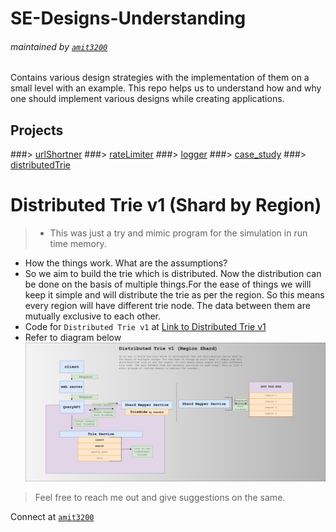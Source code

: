 # SE-Designs-Understanding
###### maintained by [`amit3200`](https://github.com/Amit3200)
Contains various design strategies with the implementation of them on a small level with an example. This repo helps us to understand how and why one should implement various designs while creating applications.

## Projects
 ###> [urlShortner](https://github.com/Amit3200/SE-Designs-Understanding/tree/master/python/examples/urlShortner/v1)
 ###> [rateLimiter](https://github.com/Amit3200/SE-Designs-Understanding/tree/master/python/examples/rateLimiter/v1)
 ###> [logger](https://github.com/Amit3200/SE-Designs-Understanding/tree/master/python/examples/logger/v1)
 ###> [case_study](https://github.com/Amit3200/SE-Designs-Understanding/tree/master/python/examples/case_study/study1)
 ###> [distributedTrie](https://github.com/Amit3200/SE-Designs-Understanding/tree/master/python/examples/distributedTrie/v1)


# Distributed Trie v1 (Shard by Region)
> * This was just a try and mimic program for the simulation in run time memory.
 * How the things work. What are the assumptions?
 * So we aim to build the trie which is distributed. Now the distribution can be done on the basis of multiple things.For the ease of things we willl keep it simple and will distribute the trie as per the region. So this means every region will have different trie node. The data between them are mutually exclusive to each other.
 * Code for `Distributed Trie v1` at [Link to Distributed Trie v1](https://github.com/Amit3200/SE-Designs-Understanding/blob/master/python/examples/distributedTrie/v1/distributedTrieV1.png)
 * Refer to diagram below
![Alt text](python/examples/distributedTrie/v1/distributedTrieV1.png?raw=true "Distributed Trie v1")


> Feel free to reach me out and give suggestions on the same.


Connect at [`amit3200`](https://github.com/Amit3200)
